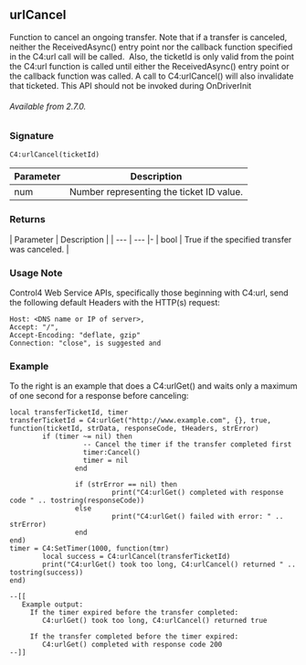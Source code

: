 ## urlCancel  

Function to cancel an ongoing transfer. Note that if a transfer is canceled, neither the ReceivedAsync() entry point nor the callback function specified in the C4:url call will be called.  Also, the ticketId is only valid from the point the C4:url function is called until either the ReceivedAsync() entry point or the callback function was called. A call to C4:urlCancel() will also invalidate that ticketed. This API should not be invoked during OnDriverInit

###### Available from 2.7.0.


### Signature

`C4:urlCancel(ticketId)`	


| Parameter | Description |
| --- | --- |
| num | Number representing the ticket ID value. |


### Returns

| Parameter | Description |
| --- | --- |-
| bool | True if the specified transfer was canceled. |


### Usage Note

Control4 Web Service APIs, specifically those beginning with C4:url,  send the following default Headers with the HTTP(s) request:

```
Host: <DNS name or IP of server>,
Accept: "/",
Accept-Encoding: "deflate, gzip"
Connection: "close", is suggested and 
```


### Example

To the right is an example that does a C4:urlGet() and waits only a maximum of one second for a response before canceling:

```
local transferTicketId, timer
transferTicketId = C4:urlGet("http://www.example.com", {}, true, function(ticketId, strData, responseCode, tHeaders, strError)
        if (timer ~= nil) then
                  -- Cancel the timer if the transfer completed first
                  timer:Cancel()
                  timer = nil
                end
               
                if (strError == nil) then
                         print("C4:urlGet() completed with response code " .. tostring(responseCode))
                else
                         print("C4:urlGet() failed with error: " .. strError)
                end
end)
timer = C4:SetTimer(1000, function(tmr)
        local success = C4:urlCancel(transferTicketId)
        print("C4:urlGet() took too long, C4:urlCancel() returned " .. tostring(success))
end)
 
--[[
   Example output:
     If the timer expired before the transfer completed:
        C4:urlGet() took too long, C4:urlCancel() returned true
 
     If the transfer completed before the timer expired:
        C4:urlGet() completed with response code 200
--]]

```

